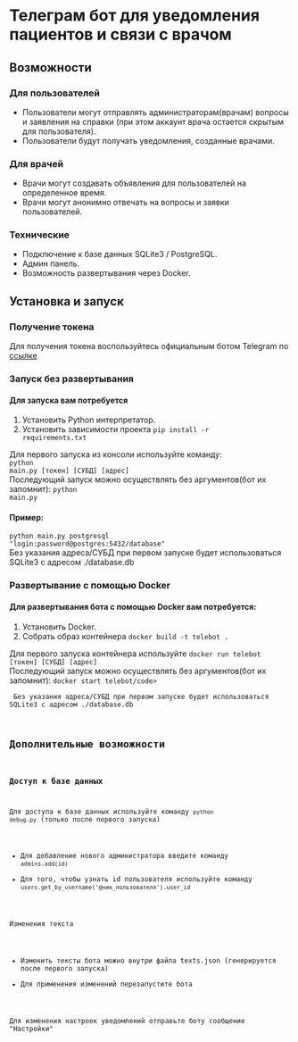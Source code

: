 # Телеграм бот для уведомления пациентов и связи с врачом
## Возможности
### Для пользователей
* Пользователи могут отправлять администраторам(врачам) вопросы и заявления на справки (при этом аккаунт врача остается скрытым для пользователя).
* Пользователи будут получать уведомления, созданные врачами.
### Для врачей
* Врачи могут создавать объявления для пользователей на определенное время.
* Врачи могут анонимно отвечать на вопросы и заявки пользователей.
### Технические
* Подключение к базе данных SQLite3 / PostgreSQL.
* Админ панель.
* Возможность развертывания через Docker.
## Установка и запуск
### Получение токена
Для получения токена воспользуйтесь официальным ботом Telegram по [ссылке](https://t.me/BotFather)
### Запуск без развертывания
#### Для запуска вам потребуется

1) Установить Python интерпретатор.
2) Установить зависимости проекта <code>pip install -r requirements.txt</code>

Для первого запуска из консоли используйте команду: 
<br>
<code>python main.py [токен] [СУБД] [адрес]</code> <br>
Последующий запуск можно осуществлять без аргументов(бот их запомнит): 
<code>python main.py</code>
<br>
#### Пример:
<code>python main.py postgresql "login:password@postgres:5432/database"</code>
<br>
Без указания адреса/СУБД при первом запуске будет использоваться SQLite3 с адресом ./database.db

### Развертывание с помощью Docker
#### Для развертывания бота с помощью Docker вам потребуется:
1) Установить Docker.
2) Собрать образ контейнера <code>docker build -t telebot .</code>

Для первого запуска контейнера используйте 
<code>docker run telebot [токен] [СУБД] [адрес]</code> <br>
Последующий запуск можно осуществлять без аргументов(бот их запомнит): 
<code>docker start telebot/code> <br>
Без указания адреса/СУБД при первом запуске будет использоваться SQLite3 с адресом ./database.db

## Дополнительные возможности
### Доступ к базе данных
Для доступа к базе данных используйте команду <code>python debug.py</code> (только после первого запуска)
* Для добавление нового администратора введите команду <code>admins.add(id)</code>
* Для того, чтобы узнать id пользователя используйте команду <code>users.get_by_username('@ник_пользователя').user_id</code>

Изменения текста
* Изменить тексты бота можно внутри файла texts.json (генерируется после первого запуска)
* Для применения изменений перезапустите бота

Для изменения настроек уведомлений отправьте боту сообщение "Настройки"